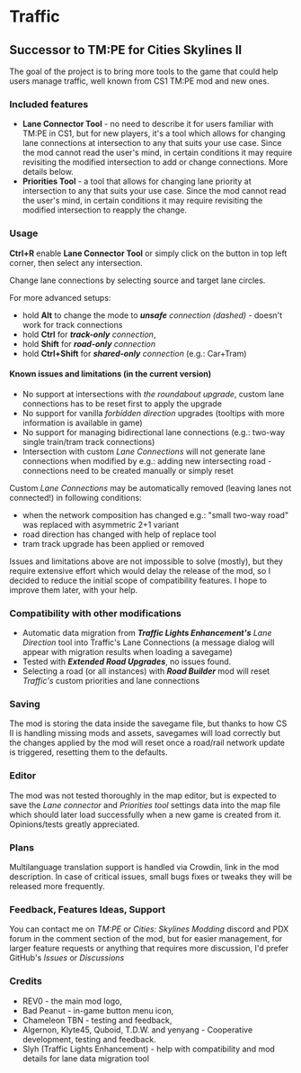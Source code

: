 ﻿# Traffic

## Successor to TM:PE for Cities Skylines II

The goal of the project is to bring more tools to the game that could help users manage traffic, well known from CS1 TM:PE mod and new ones.

### Included features

- **Lane Connector Tool** - no need to describe it for users familiar with TM:PE in CS1, but for new players, it's a tool which allows for changing lane connections at intersection to any that suits your use case. Since the mod cannot read the user's mind, in certain conditions it may require revisiting the modified intersection to add or change connections. More details below.
- **Priorities Tool** - a tool that allows for changing lane priority at intersection to any that suits your use case. Since the mod cannot read the user's mind, in certain conditions it may require revisiting the modified intersection to reapply the change.

### Usage

**Ctrl+R** enable **Lane Connector Tool** or simply click on the button in top left corner, then select any intersection.

Change lane connections by selecting source and target lane circles.

For more advanced setups:
- hold **Alt** to change the mode to _**unsafe** connection (dashed)_ - doesn't work for track connections
- hold **Ctrl** for _**track-only** connection_,
- hold **Shift** for _**road-only** connection_
- hold **Ctrl+Shift** for _**shared-only** connection_ (e.g.: Car+Tram)

#### Known issues and limitations (in the current version)

- No support at intersections with _the roundabout upgrade_, custom lane connections has to be reset first to apply the upgrade
- No support for vanilla _forbidden direction_ upgrades (tooltips with more information is available in game)
- No support for managing bidirectional lane connections (e.g.: two-way single train/tram track connections)
- Intersection with custom _Lane Connections_ will not generate lane connections when modified by e.g.: adding new intersecting road - connections need to be created manually or simply reset

Custom _Lane Connections_ may be automatically removed (leaving lanes not connected!) in following conditions:
- when the network composition has changed e.g.: "small two-way road" was replaced with asymmetric 2+1 variant
- road direction has changed with help of replace tool
- tram track upgrade has been applied or removed

Issues and limitations above are not impossible to solve (mostly), but they require extensive effort which would delay the release of the mod, so I decided to reduce the initial scope of compatibility features. I hope to improve them later, with your help.

### Compatibility with other modifications

- Automatic data migration from _**Traffic Lights Enhancement's** Lane Direction_ tool into Traffic's Lane Connections (a message dialog will appear with migration results when loading a savegame)
- Tested with _**Extended Road Upgrades**_, no issues found.
- Selecting a road (or all instances) with _**Road Builder**_ mod will reset _Traffic's_ custom priorities and lane connections

### Saving

The mod is storing the data inside the savegame file, but thanks to how CS II is handling missing mods and assets, savegames will load correctly but the changes applied by the mod will reset once a road/rail network update is triggered, resetting them to the defaults.

### Editor

The mod was not tested thoroughly in the map editor, but is expected to save the _Lane connector_ and _Priorities tool_ settings data into the map file which should later load successfully when a new game is created from it.
Opinions/tests greatly appreciated.

### Plans

Multilanguage translation support is handled via Crowdin, link in the mod description.
In case of critical issues, small bugs fixes or tweaks they will be released more frequently.

### Feedback, Features Ideas, Support

You can contact me on _TM:PE_ or _Cities: Skylines Modding_ discord and PDX forum in the comment section of the mod, but for easier management, for larger feature requests or anything that requires more  discussion, I'd prefer GitHub's _Issues_ or _Discussions_

### Credits

- REV0 - the main mod logo,
- Bad Peanut - in-game button menu icon,
- Chameleon TBN - testing and feedback,
- Algernon, Klyte45, Quboid, T.D.W. and yenyang - Cooperative development, testing and feedback.
- Slyh (Traffic Lights Enhancement) - help with compatibility and mod details for lane data migration tool

